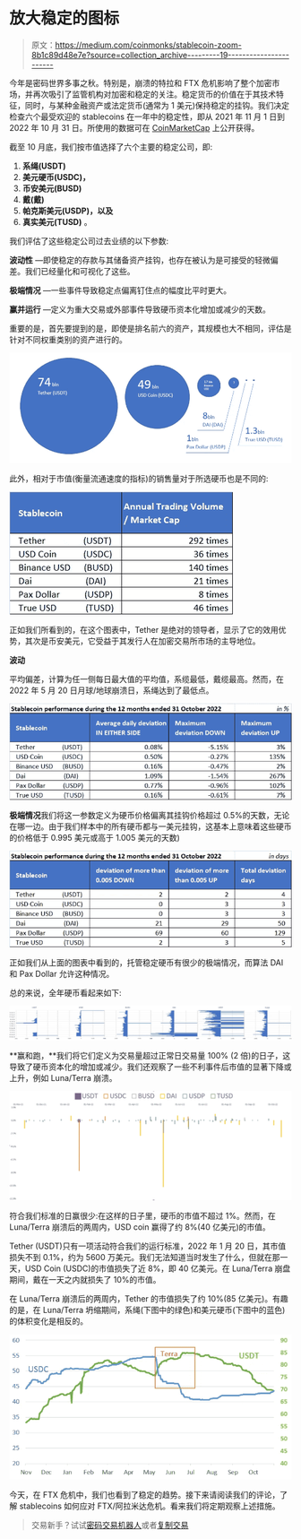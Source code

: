 # 放大稳定的图标

> 原文：<https://medium.com/coinmonks/stablecoin-zoom-8b1c89d48e7e?source=collection_archive---------19----------------------->

今年是密码世界多事之秋。特别是，崩溃的特拉和 FTX 危机影响了整个加密市场，并再次吸引了监管机构对加密和稳定的关注。稳定货币的价值在于其技术特征，同时，与某种金融资产或法定货币(通常为 1 美元)保持稳定的挂钩。我们决定检查六个最受欢迎的 stablecoins 在一年中的稳定性，即从 2021 年 11 月 1 日到 2022 年 10 月 31 日。所使用的数据可在 [CoinMarketCap](https://coinmarketcap.com/) 上公开获得。

截至 10 月底，我们按市值选择了六个主要的稳定公司，即:

1.  **系绳(USDT)**
2.  **美元硬币(USDC)，**
3.  **币安美元(BUSD)**
4.  **戴(戴)**
5.  **帕克斯美元(USDP)，以及**
6.  **真实美元(TUSD)** 。

我们评估了这些稳定公司过去业绩的以下参数:

**波动性** —即使稳定的存款与其储备资产挂钩，也存在被认为是可接受的轻微偏差。我们已经量化和可视化了这些。

**极端情况** —一些事件导致稳定点偏离钉住点的幅度比平时更大。

**赢并运行** —定义为重大交易或外部事件导致硬币资本化增加或减少的天数。

重要的是，首先要提到的是，即使是排名前六的资产，其规模也大不相同，评估是针对不同权重类别的资产进行的。

![](img/5ff5c13a228da81e3dd2acc0723875b1.png)

此外，相对于市值(衡量流通速度的指标)的销售量对于所选硬币也是不同的:

![](img/ec7756e02d7da35f2c8c54ceb81579e5.png)

正如我们所看到的，在这个图表中，Tether 是绝对的领导者，显示了它的效用优势，其次是币安美元，它受益于其发行人在加密交易所市场的主导地位。

**波动**

平均偏差，计算为任一侧每日最大值的平均值，系缆最低，戴缆最高。然而，在 2022 年 5 月 20 日月球/地球崩溃日，系绳达到了最低点。

![](img/d1e143b8b0cef62fa1238a49c09fe0bb.png)

**极端情况**我们将这一参数定义为硬币价格偏离其挂钩价格超过 0.5%的天数，无论在哪一边。由于我们样本中的所有硬币都与一美元挂钩，这基本上意味着这些硬币的价格低于 0.995 美元或高于 1.005 美元的天数)

![](img/fa89133adaf14b325ef8404093375639.png)

正如我们从上面的图表中看到的，托管稳定硬币有很少的极端情况，而算法 DAI 和 Pax Dollar 允许这种情况。

总的来说，全年硬币看起来如下:

![](img/0cb1059bd0b51d7035f8f83f9002c070.png)

**赢和跑，**我们将它们定义为交易量超过正常日交易量 100% (2 倍)的日子，这导致了硬币资本化的增加或减少。我们还观察了一些不利事件后市值的显著下降或上升，例如 Luna/Terra 崩溃。

![](img/1bc8d66d080d36ef9c4d7b1c2290629d.png)

符合我们标准的日赢很少:在这样的日子里，硬币的市值不超过 1%。然而，在 Luna/Terra 崩溃后的两周内，USD coin 赢得了约 8%(40 亿美元)的市值。

Tether (USDT)只有一项活动符合我们的运行标准，2022 年 1 月 20 日，其市值损失不到 0.1%，约为 5600 万美元。我们无法知道当时发生了什么，但就在那一天，USD Coin (USDC)的市值损失了近 8%，即 40 亿美元。在 Luna/Terra 崩盘期间，戴在一天之内就损失了 10%的市值。

在 Luna/Terra 崩溃后的两周内，Tether 的市值损失了约 10%(85 亿美元)。有趣的是，在 Luna/Terra 坍缩期间，系绳(下图中的绿色)和美元硬币(下图中的蓝色)的体积变化是相反的。

![](img/11f158f961246787652c47990395b3a1.png)

今天，在 FTX 危机中，我们也看到了稳定的趋势。接下来请阅读我们的评论，了解 stablecoins 如何应对 FTX/阿拉米达危机。看来我们将定期观察上述措施。

> 交易新手？试试[密码交易机器人](/coinmonks/crypto-trading-bot-c2ffce8acb2a)或者[复制交易](/coinmonks/top-10-crypto-copy-trading-platforms-for-beginners-d0c37c7d698c)